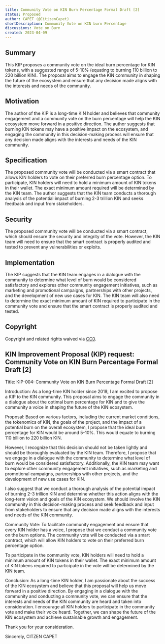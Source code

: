 ```yaml
---
title: Community Vote on KIN Burn Percentage Formal Draft [2]
status: Proposed
author: CAPET (@CitizenCapet)
shortDescription: Community Vote on KIN burn Percentage
discussions: Vote on Burn
created: 2023-04-09
---
```


## Summary

This KIP proposes a community vote on the ideal burn percentage for KIN tokens, with a suggested range of 5-10% (equating to burning 110 billion to 220 billion KIN). The proposal aims to engage the KIN community in shaping the future of the ecosystem and ensure that any decision made aligns with the interests and needs of the community.

## Motivation

The author of the KIP is a long-time KIN holder and believes that community engagement and a community vote on the burn percentage will help the KIN ecosystem move forward in a positive direction. The author suggests that burning KIN tokens may have a positive impact on the ecosystem, and engaging the community in this decision-making process will ensure that any decision made aligns with the interests and needs of the KIN community.

## Specification

The proposed community vote will be conducted via a smart contract that allows KIN holders to vote on their preferred burn percentage option. To participate, KIN holders will need to hold a minimum amount of KIN tokens in their wallet. The exact minimum amount required will be determined by the KIN team. The author suggests that the KIN team conducts a thorough analysis of the potential impact of burning 2-3 trillion KIN and seeks feedback and input from stakeholders.

## Security

The proposed community vote will be conducted via a smart contract, which should ensure the security and integrity of the vote. However, the KIN team will need to ensure that the smart contract is properly audited and tested to prevent any vulnerabilities or exploits.

## Implementation

The KIP suggests that the KIN team engages in a dialogue with the community to determine what level of burn would be considered satisfactory and explores other community engagement initiatives, such as marketing and promotional campaigns, partnerships with other projects, and the development of new use cases for KIN. The KIN team will also need to determine the exact minimum amount of KIN required to participate in the community vote and ensure that the smart contract is properly audited and tested.

## Copyright

Copyright and related rights waived via [CC0](https://creativecommons.org/publicdomain/zero/1.0/).


## KIN Improvement Proposal (KIP) request: Community Vote on KIN Burn Percentage Formal Draft [2]


Title: KIP-004: Community Vote on KIN Burn Percentage Formal Draft [2]

Introduction:
As a long-time KIN holder since 2018, I am excited to propose a KIP to the KIN community. This proposal aims to engage the community in a dialogue about the optimal burn percentage for KIN and to give the community a voice in shaping the future of the KIN ecosystem.

Proposal:
Based on various factors, including the current market conditions, the tokenomics of KIN, the goals of the project, and the impact of a potential burn on the overall ecosystem, I propose that the ideal burn percentage for KIN would be around 5-10%. This would equate to burning 110 billion to 220 billion KIN.

However, I recognize that this decision should not be taken lightly and should be thoroughly evaluated by the KIN team. Therefore, I propose that we engage in a dialogue with the community to determine what level of burn would be considered satisfactory. Additionally, the KIN team may want to explore other community engagement initiatives, such as marketing and promotional campaigns, partnerships with other projects, and the development of new use cases for KIN.

I also suggest that we conduct a thorough analysis of the potential impact of burning 2-3 trillion KIN and determine whether this action aligns with the long-term vision and goals of the KIN ecosystem. We should involve the KIN community in this decision-making process and seek feedback and input from stakeholders to ensure that any decision made aligns with the interests and needs of the KIN community.

Community Vote:
To facilitate community engagement and ensure that every KIN holder has a voice, I propose that we conduct a community vote on the burn options. The community vote will be conducted via a smart contract, which will allow KIN holders to vote on their preferred burn percentage option.

To participate in the community vote, KIN holders will need to hold a minimum amount of KIN tokens in their wallet. The exact minimum amount of KIN tokens required to participate in the vote will be determined by the KIN team.

Conclusion:
As a long-time KIN holder, I am passionate about the success of the KIN ecosystem and believe that this proposal will help us move forward in a positive direction. By engaging in a dialogue with the community and conducting a community vote, we can ensure that the interests and needs of the KIN community are heard and taken into consideration.
I encourage all KIN holders to participate in the community vote and make their voice heard. Together, we can shape the future of the KIN ecosystem and achieve sustainable growth and engagement.

Thank you for your consideration.

Sincerely,
CITZEN CAPET
